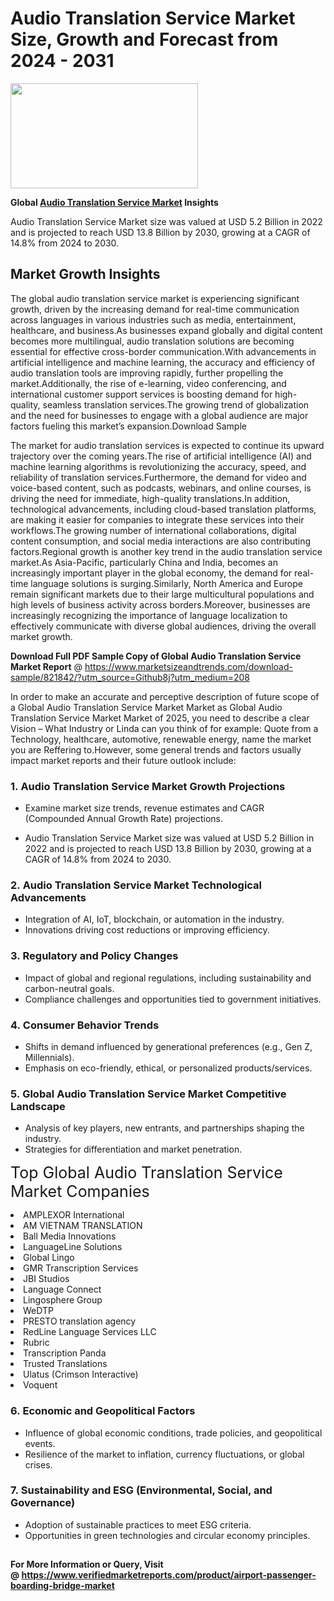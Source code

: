 <H1>Audio Translation Service Market Size, Growth and Forecast from 2024 - 2031</H1><img class="aligncenter size-medium wp-image-584254" src="https://thirdeyenews.in/wp-content/uploads/2024/09/Global-Market-Research-300x168.jpeg" alt="" width="300" height="168" /><p><strong>Global&nbsp;<a href="https://www.marketsizeandtrends.com/download-sample/821842/?utm_source=Github8j?utm_medium=208">Audio Translation Service Market</a> Insights</strong></p><p>Audio Translation Service Market size was valued at USD 5.2 Billion in 2022 and is projected to reach USD 13.8 Billion by 2030, growing at a CAGR of 14.8% from 2024 to 2030.</p><p><h2>Market Growth Insights</h2> <p>The global audio translation service market is experiencing significant growth, driven by the increasing demand for real-time communication across languages in various industries such as media, entertainment, healthcare, and business.As businesses expand globally and digital content becomes more multilingual, audio translation solutions are becoming essential for effective cross-border communication.With advancements in artificial intelligence and machine learning, the accuracy and efficiency of audio translation tools are improving rapidly, further propelling the market.Additionally, the rise of e-learning, video conferencing, and international customer support services is boosting demand for high-quality, seamless translation services.The growing trend of globalization and the need for businesses to engage with a global audience are major factors fueling this market’s expansion.Download Sample </p> <p>The market for audio translation services is expected to continue its upward trajectory over the coming years.The rise of artificial intelligence (AI) and machine learning algorithms is revolutionizing the accuracy, speed, and reliability of translation services.Furthermore, the demand for video and voice-based content, such as podcasts, webinars, and online courses, is driving the need for immediate, high-quality translations.In addition, technological advancements, including cloud-based translation platforms, are making it easier for companies to integrate these services into their workflows.The growing number of international collaborations, digital content consumption, and social media interactions are also contributing factors.Regional growth is another key trend in the audio translation service market.As Asia-Pacific, particularly China and India, becomes an increasingly important player in the global economy, the demand for real-time language solutions is surging.Similarly, North America and Europe remain significant markets due to their large multicultural populations and high levels of business activity across borders.Moreover, businesses are increasingly recognizing the importance of language localization to effectively communicate with diverse global audiences, driving the overall market growth.</p><p><span class=""><strong>Download Full PDF Sample Copy of Global Audio Translation Service Market Report</strong> @ <a href="https://www.marketsizeandtrends.com/download-sample/821842/?utm_source=Github8j?utm_medium=208" target="_blank">https://www.marketsizeandtrends.com/download-sample/821842/?utm_source=Github8j?utm_medium=208</a></span></p><p>In order to make an accurate and perceptive description of future scope of a Global&nbsp;Audio Translation Service Market Market as Global&nbsp;Audio Translation Service Market Market of 2025, you need to describe a clear Vision &ndash; What Industry or Linda can you think of for example: Quote from a Technology, healthcare, automotive, renewable energy, name the market you are Reffering to.However, some general trends and factors usually impact market reports and their future outlook include:</p><h3>1.&nbsp;<strong>Audio Translation Service Market Growth Projections</strong></h3><ul><li>Examine market size trends, revenue estimates and CAGR (Compounded Annual Growth Rate) projections.</li><li><p>Audio Translation Service Market size was valued at USD 5.2 Billion in 2022 and is projected to reach USD 13.8 Billion by 2030, growing at a CAGR of 14.8% from 2024 to 2030.</p></li></ul><h3>2.&nbsp;<strong>Audio Translation Service Market Technological Advancements</strong></h3><ul><li>Integration of AI, IoT, blockchain, or automation in the industry.</li><li>Innovations driving cost reductions or improving efficiency.</li></ul><h3>3.&nbsp;<strong>Regulatory and Policy Changes</strong></h3><ul><li>Impact of global and regional regulations, including sustainability and carbon-neutral goals.</li><li>Compliance challenges and opportunities tied to government initiatives.</li></ul><h3>4.&nbsp;<strong>Consumer Behavior Trends</strong></h3><ul><li>Shifts in demand influenced by generational preferences (e.g., Gen Z, Millennials).</li><li>Emphasis on eco-friendly, ethical, or personalized products/services.</li></ul><h3>5.&nbsp;<strong>Global Audio Translation Service Market Competitive Landscape</strong></h3><ul><li>Analysis of key players, new entrants, and partnerships shaping the industry.</li><li>Strategies for differentiation and market penetration.</li></ul><p data-pm-slice="1 1 []"><span style="color: inherit; font-family: inherit; font-size: 25px;">Top Global Audio Translation Service Market Companies</span></p><div class="" data-test-id=""><p><li>AMPLEXOR International</li><li> AM VIETNAM TRANSLATION</li><li> Ball Media Innovations</li><li> LanguageLine Solutions</li><li> Global Lingo</li><li> GMR Transcription Services</li><li> JBI Studios</li><li> Language Connect</li><li> Lingosphere Group</li><li> WeDTP</li><li> PRESTO translation agency</li><li> RedLine Language Services LLC</li><li> Rubric</li><li> Transcription Panda</li><li> Trusted Translations</li><li> Ulatus (Crimson Interactive)</li><li> Voquent</li></p></div><h3>6.&nbsp;<strong>Economic and Geopolitical Factors</strong></h3><ul><li>Influence of global economic conditions, trade policies, and geopolitical events.</li><li>Resilience of the market to inflation, currency fluctuations, or global crises.</li></ul><h3>7.&nbsp;<strong>Sustainability and ESG (Environmental, Social, and Governance)</strong></h3><ul><li>Adoption of sustainable practices to meet ESG criteria.</li><li>Opportunities in green technologies and circular economy principles.</li></ul><h2><strong style="font-size: 14px;">For More Information or Query, Visit @&nbsp;</strong><a style="background-color: #ffffff; font-size: 14px;" href="https://www.marketsizeandtrends.com/report/audio-translation-service-market/" target="_blank">https://www.verifiedmarketreports.com/product/airport-passenger-boarding-bridge-market</a></h2>
